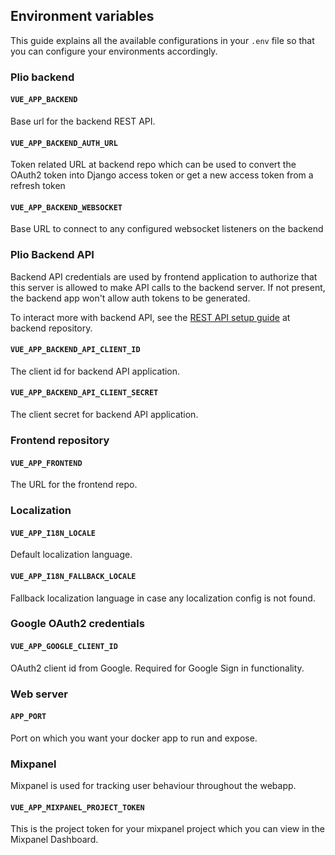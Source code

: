 ## Environment variables

This guide explains all the available configurations in your `.env` file so that you can configure your environments accordingly.

### Plio backend
#### `VUE_APP_BACKEND`
Base url for the backend REST API.

#### `VUE_APP_BACKEND_AUTH_URL`
Token related URL at backend repo which can be used to convert the OAuth2 token into Django access token or get a new access token from a refresh token

#### `VUE_APP_BACKEND_WEBSOCKET`
Base URL to connect to any configured websocket listeners on the backend


### Plio Backend API
Backend API credentials are used by frontend application to authorize that this server is allowed to make API calls to the backend server. If not present, the backend app won't allow auth tokens to be generated.

To interact more with backend API, see the [REST API setup guide](https://github.com/avantifellows/plio-backend/blob/master/docs/REST-API.md) at backend repository.

#### `VUE_APP_BACKEND_API_CLIENT_ID`
The client id for backend API application.

#### `VUE_APP_BACKEND_API_CLIENT_SECRET`
The client secret for backend API application.

### Frontend repository
#### `VUE_APP_FRONTEND`
The URL for the frontend repo.

### Localization
#### `VUE_APP_I18N_LOCALE`
Default localization language.

#### `VUE_APP_I18N_FALLBACK_LOCALE`
Fallback localization language in case any localization config is not found.

### Google OAuth2 credentials
#### `VUE_APP_GOOGLE_CLIENT_ID`
OAuth2 client id from Google. Required for Google Sign in functionality.

### Web server
#### `APP_PORT`
Port on which you want your docker app to run and expose.

### Mixpanel
Mixpanel is used for tracking user behaviour throughout the webapp.

#### `VUE_APP_MIXPANEL_PROJECT_TOKEN`
This is the project token for your mixpanel project which you can view in the Mixpanel Dashboard.
